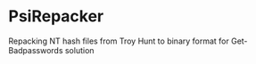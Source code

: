 # PsiRepacker
Repacking NT hash files from Troy Hunt to binary format for Get-Badpasswords solution
